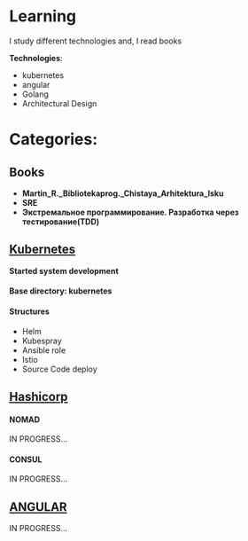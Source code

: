 # Learning

I study different technologies and, I read books<br>

**Technologies**: 
* kubernetes
* angular
* Golang
* Architectural Design

# Categories: 

## Books

  *  **Martin_R._Bibliotekaprog._Chistaya_Arhitektura_Isku**
  *  **SRE** 
  *  **Экстремальное программирование. Разработка через тестирование(TDD)**
## [Kubernetes](https://kubernetes.io/)

__Started system development__

#### Base directory: **kubernetes**
#### Structures 
 - Helm
 - Kubespray
 - Ansible role
 - Istio
 - Source Code deploy 

## [Hashicorp](https://developer.hashicorp.com/)

<h4>NOMAD</h4>

  IN PROGRESS...

<h4>CONSUL</h4>

  IN PROGRESS...

## [ANGULAR](https://angular.io)

  IN PROGRESS...

